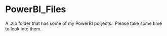 # PowerBI_Files
A .zip folder that has some of my PowerBI porjects.. Please take some time to look into them.
